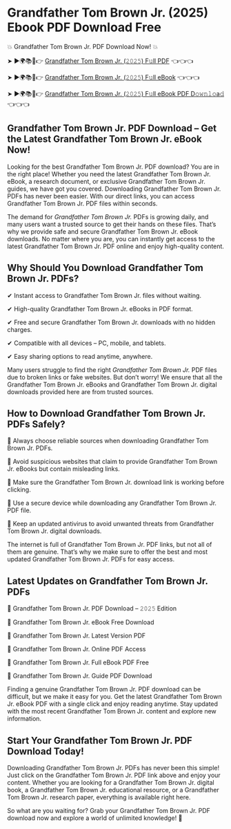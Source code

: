 # Grandfather Tom Brown Jr. (2025) Ebook PDF Download Free

💥 Grandfather Tom Brown Jr. PDF Download Now! 💥

➤ ►🌍📚📱👉 [Grandfather Tom Brown Jr. (𝟸𝟶𝟸𝟻) F𝚞ll PDF](https://getpdf.xyz/grandfather-tom-brown-jr.) 👈👈👈


➤ ►🌍📚📱👉 [Grandfather Tom Brown Jr. (𝟸𝟶𝟸𝟻) F𝚞ll eBook](https://getpdf.xyz/grandfather-tom-brown-jr.) 👈👈👈


➤ ►🌍📚📱👉 [Grandfather Tom Brown Jr. (𝟸𝟶𝟸𝟻) F𝚞ll eBook PDF D𝚘𝚠𝚗𝚕𝚘a𝚍](https://getpdf.xyz/grandfather-tom-brown-jr.) 👈👈👈


## Grandfather Tom Brown Jr. PDF Download – Get the Latest Grandfather Tom Brown Jr. eBook Now!

Looking for the best Grandfather Tom Brown Jr. PDF download? You are in the right place! Whether you need the latest Grandfather Tom Brown Jr. eBook, a research document, or exclusive Grandfather Tom Brown Jr. guides, we have got you covered. Downloading Grandfather Tom Brown Jr. PDFs has never been easier. With our direct links, you can access Grandfather Tom Brown Jr. PDF files within seconds.

The demand for *Grandfather Tom Brown Jr.* PDFs is growing daily, and many users want a trusted source to get their hands on these files. That’s why we provide safe and secure Grandfather Tom Brown Jr. eBook downloads. No matter where you are, you can instantly get access to the latest Grandfather Tom Brown Jr. PDF online and enjoy high-quality content.

## Why Should You Download Grandfather Tom Brown Jr. PDFs?

✔ Instant access to Grandfather Tom Brown Jr. files without waiting.

✔ High-quality Grandfather Tom Brown Jr. eBooks in PDF format.

✔ Free and secure Grandfather Tom Brown Jr. downloads with no hidden charges.

✔ Compatible with all devices – PC, mobile, and tablets.

✔ Easy sharing options to read anytime, anywhere.

Many users struggle to find the right *Grandfather Tom Brown Jr.* PDF files due to broken links or fake websites. But don’t worry! We ensure that all the Grandfather Tom Brown Jr. eBooks and Grandfather Tom Brown Jr. digital downloads provided here are from trusted sources.

## How to Download Grandfather Tom Brown Jr. PDFs Safely?

📌 Always choose reliable sources when downloading Grandfather Tom Brown Jr. PDFs.

📌 Avoid suspicious websites that claim to provide Grandfather Tom Brown Jr. eBooks but contain misleading links.

📌 Make sure the Grandfather Tom Brown Jr. download link is working before clicking.

📌 Use a secure device while downloading any Grandfather Tom Brown Jr. PDF file.

📌 Keep an updated antivirus to avoid unwanted threats from Grandfather Tom Brown Jr. digital downloads.

The internet is full of Grandfather Tom Brown Jr. PDF links, but not all of them are genuine. That’s why we make sure to offer the best and most updated Grandfather Tom Brown Jr. PDFs for easy access.

## Latest Updates on Grandfather Tom Brown Jr. PDFs

🔹 Grandfather Tom Brown Jr. PDF Download – 𝟸𝟶𝟸𝟻 Edition

🔹 Grandfather Tom Brown Jr. eBook Free Download

🔹 Grandfather Tom Brown Jr. Latest Version PDF

🔹 Grandfather Tom Brown Jr. Online PDF Access

🔹 Grandfather Tom Brown Jr. Full eBook PDF Free

🔹 Grandfather Tom Brown Jr. Guide PDF Download

Finding a genuine Grandfather Tom Brown Jr. PDF download can be difficult, but we make it easy for you. Get the latest Grandfather Tom Brown Jr. eBook PDF with a single click and enjoy reading anytime. Stay updated with the most recent Grandfather Tom Brown Jr. content and explore new information.

## Start Your Grandfather Tom Brown Jr. PDF Download Today!

Downloading Grandfather Tom Brown Jr. PDFs has never been this simple! Just click on the Grandfather Tom Brown Jr. PDF link above and enjoy your content. Whether you are looking for a Grandfather Tom Brown Jr. digital book, a Grandfather Tom Brown Jr. educational resource, or a Grandfather Tom Brown Jr. research paper, everything is available right here.

So what are you waiting for? Grab your Grandfather Tom Brown Jr. PDF download now and explore a world of unlimited knowledge! 🚀